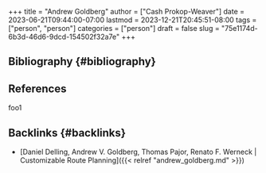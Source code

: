 +++
title = "Andrew Goldberg"
author = ["Cash Prokop-Weaver"]
date = 2023-06-21T09:44:00-07:00
lastmod = 2023-12-21T20:45:51-08:00
tags = ["person", "person"]
categories = ["person"]
draft = false
slug = "75e1174d-6b3d-46d6-9dcd-154502f32a7e"
+++

## Bibliography {#bibliography}

## References

<style>.csl-entry{text-indent: -1.5em; margin-left: 1.5em;}</style><div class="csl-bib-body">
</div>

foo1


## Backlinks {#backlinks}

-   [Daniel Delling, Andrew V. Goldberg, Thomas Pajor, Renato F. Werneck | Customizable Route Planning]({{< relref "andrew_goldberg.md" >}})
